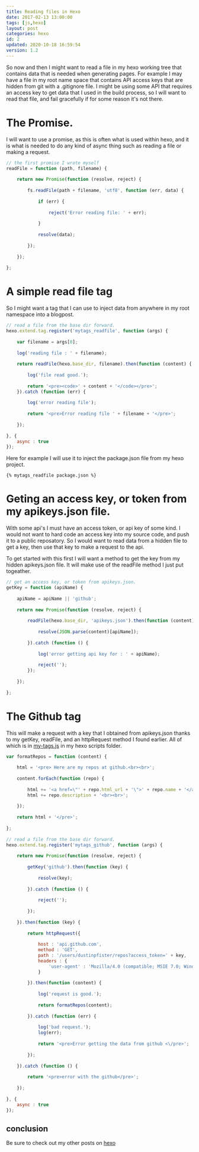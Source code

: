 ```yaml
---
title: Reading files in Hexo
date: 2017-02-13 13:00:00
tags: [js,hexo]
layout: post
categories: hexo
id: 2
updated: 2020-10-18 16:59:54
version: 1.2
---
```


So now and then I might want to read a file in my hexo working tree that contains data that is needed when generating pages. For example I may have a file in my root name space that contains API access keys that are hidden from git with a .gitignore file. I might be using some API that requires an access key to get data that I used in the build process, so I will want to read that file, and fail gracefully if for some reason it's not there.

<!-- more -->

# The Promise.

I will want to use a promise, as this is often what is used within hexo, and it is what is needed to do any kind of async thing such as reading a file or making a request.

```js
// the first promise I wrote myself
readFile = function (path, filename) {
 
    return new Promise(function (resolve, reject) {
 
        fs.readFile(path + filename, 'utf8', function (err, data) {
 
            if (err) {
 
                reject('Error reading file: ' + err);
 
            }
 
            resolve(data);
 
        });
 
    });
 
};
```

# A simple read file tag

So I might want a tag that I can use to inject data from anywhere in my root namespace into a blogpost.

```js
// read a file from the base dir forward.
hexo.extend.tag.register('mytags_readfile', function (args) {
 
    var filename = args[0];
 
    log('reading file : ' + filename);
 
    return readFile(hexo.base_dir, filename).then(function (content) {
 
        log('file read good.');
 
        return '<pre><code>' + content + '</code></pre>';
    }).catch (function (err) {
 
        log('error reading file');
 
        return '<pre>Error reading file ' + filename + '</pre>';
 
    });
 
}, {
    async : true
});
```

Here for example I will use it to inject the package.json file from my hexo project.

```
{% mytags_readfile package.json %}
```

# Geting an access key, or token from my apikeys.json file.

With some api's I must have an access token, or api key of some kind. I would not want to hard code an access key into my source code, and push it to a public reposatory. So I would want to read data from a hidden file to get a key, then use that key to make a request to the api.

To get started with this first I will want a method to get the key from my hidden apikeys.json file. It will make use of the readFile method I just put togeather.

```js
// get an access key, or token from apikeys.json.
getKey = function (apiName) {
 
    apiName = apiName || 'github';
 
    return new Promise(function (resolve, reject) {
 
        readFile(hexo.base_dir, 'apikeys.json').then(function (content) {
 
            resolve(JSON.parse(content)[apiName]);
 
        }).catch (function () {
 
            log('error getting api key for : ' + apiName);
 
            reject('');
        });
 
    });
 
};
```

# The Github tag

This will make a request with a key that I obtained from apikeys.json thanks to my getKey, readFile, and an httpRequest method I found earlier. All of which is in [my-tags.js](https://raw.githubusercontent.com/dustinpfister/hexo_sitesource/master/scripts/my-tags.js) in my hexo scripts folder.

```js
var formatRepos = function (content) {
 
    html = '<pre> Here are my repos at github.<br><br>';
 
    content.forEach(function (repo) {
 
        html += '<a href=\"' + repo.html_url + '\">' + repo.name + '</a><br>';
        html += repo.description + '<br><br>';
 
    });
 
    return html + '</pre>';
 
};
 
// read a file from the base dir forward.
hexo.extend.tag.register('mytags_github', function (args) {
 
    return new Promise(function (resolve, reject) {
 
        getKey('github').then(function (key) {
 
            resolve(key);
 
        }).catch (function () {
 
            reject('');
 
        });
 
    }).then(function (key) {
 
        return httpRequest({
 
            host : 'api.github.com',
            method : 'GET',
            path : '/users/dustinpfister/repos?access_token=' + key,
            headers : {
                'user-agent' : 'Mozilla/4.0 (compatible; MSIE 7.0; Windows NT 6.0)'
            }
 
        }).then(function (content) {
 
            log('request is good.');
 
            return formatRepos(content);
 
        }).catch (function (err) {
 
            log('bad request.');
            log(err);
 
            return '<pre>Error getting the data from github <\/pre>';
 
        });
 
    }).catch (function () {
 
        return '<pre>error with the github</pre>';
 
    });
 
}, {
    async : true
});
```

## conclusion

Be sure to check out my other posts on [hexo](/categories/hexo/)